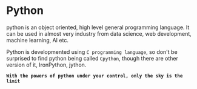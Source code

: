 # Python
python is an object oriented, high level general programming language. It can be used in almost very industry from data science, web development, machine learning, AI etc.

Python is developmented using `C programming language`, so don't be surprised to find python being called `Cpython`, though there are other version of it, IronPython, jython.

**``With the powers of python under your control, only the sky is the limit``**
